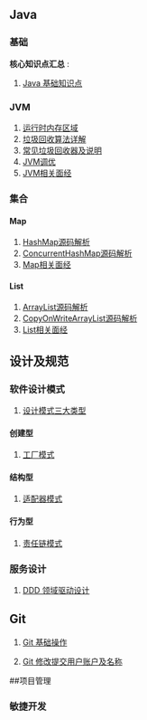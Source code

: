 
## Java 
### 基础 
**核心知识点汇总** : 
1. [Java 基础知识点](docs/java/basics/java-base-one.md)

### JVM
1. [运行时内存区域](docs/java/jvm/java-jvm-runtime-area.md)
2. [垃圾回收算法详解](docs/java/jvm/java-jvm-gc-detail.md)
3. [常见垃圾回收器及说明](docs/java/jvm/java-jvm-gc-normal.md)
4. [JVM调优](docs/java/jvm/java-jvm-tuning.md)
5. [JVM相关面经](docs/java/jvm/java-jvm-interview.md)

### 集合
#### Map
1. [HashMap源码解析](docs/java/util/map/java-util-map-hashmap-code.md)
2. [ConcurrentHashMap源码解析](docs/java/util/map/java-util-map-concurrenthashmap-code.md)
3. [Map相关面经](docs/java/util/map/java-util-map-interview.md)

#### List
1. [ArrayList源码解析](docs/java/util/list/java-util-list-arraylist-code.md)
2. [CopyOnWriteArrayList源码解析](docs/java/util/list/java-util-list-copyonwritearraylist-code.md)
3. [List相关面经](docs/java/util/list/java-util-list-interview.md)

## 设计及规范
### 软件设计模式
1. [设计模式三大类型](docs/designandstandard/DDD/designMode-DDD-one.md)

#### 创建型
1. [工厂模式](docs/designandstandard/designpattern/creational/designpattern-creational-factorypattern.md)

#### 结构型
1. [适配器模式](docs/designandstandard/designpattern/structural/designpattern-structural-adapterpattern.md)

#### 行为型
1. [责任链模式](docs/designandstandard/designpattern/behavioral/designpattern-behavioral-corpattern.md)

### 服务设计
1. [DDD 领域驱动设计](docs/designandstandard/DDD/designMode-DDD-one.md)

## Git

1. [Git 基础操作](docs/git/basics/git-base-op-one.md)

2. [Git 修改提交用户账户及名称](docs/git/basics/git-change-user.md)


##项目管理
### 敏捷开发